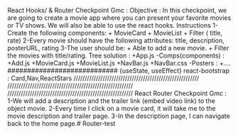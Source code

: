 React Hooks/ & Router Checkpoint Gmc : Objective : In this checkpoint, we are going to create a movie app where you can present your favorite movies or TV shows. We will also be able to use the react hooks. Instructions 1-Create the following components: + MovieCard + MovieList + Filter ( title, rate) 2-Every movie should have the following attributes: title, description, posterURL, rating 3-The user should be: + Able to add a new movie. + Filter the movies with title/rating. Tree solution : +App.js -Comps(components) : +Add.js +MovieCard.js +MovieList.js +NavBar.js +NavBar.css -Posters : +.... ############################ {useState, useEffect} react-bootstrap : Card,Nav,ReactStars //////////////////////////////////////////////////////// //////////////////////////////////////////////////////// //////////////////////////////////////////////////////// React Router Checkpoint Gmc : 1-We will add a description and the trailer link (embed video link) to the object movie. 2-Every time I click on a movie card, it will take me to the movie description and trailer page. 3-In the description page, I can navigate back to the home page.# Router-test